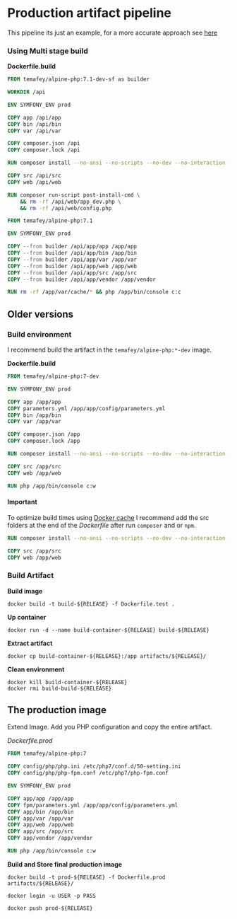 # Production artifact pipeline

This pipeline its just an example, for a more accurate approach see [here](https://github.com/temafey/ddd-playground)

### Using Multi stage build

**Dockerfile.build**

```Dockerfile
FROM temafey/alpine-php:7.1-dev-sf as builder

WORKDIR /api

ENV SYMFONY_ENV prod

COPY app /api/app
COPY bin /api/bin
COPY var /api/var

COPY composer.json /api
COPY composer.lock /api

RUN composer install --no-ansi --no-scripts --no-dev --no-interaction --no-progress --optimize-autoloader

COPY src /api/src
COPY web /api/web

RUN composer run-script post-install-cmd \
    && rm -rf /api/web/app_dev.php \
    && rm -rf /api/web/config.php

FROM temafey/alpine-php:7.1

ENV SYMFONY_ENV prod

COPY --from builder /api/app/app /app/app
COPY --from builder /api/app/bin /app/bin
COPY --from builder /api/app/var /app/var
COPY --from builder /api/app/web /app/web
COPY --from builder /api/app/src /app/src
COPY --from builder /api/app/vendor /app/vendor

RUN rm -rf /app/var/cache/* && php /app/bin/console c:c
```

## Older versions

### Build environment

I recommend build the artifact in the `temafey/alpine-php:*-dev` image.

**Dockerfile.build**

```Dockerfile
FROM temafey/alpine-php:7-dev

ENV SYMFONY_ENV prod

COPY app /app/app
COPY parameters.yml /app/app/config/parameters.yml
COPY bin /app/bin
COPY var /app/var

COPY composer.json /app
COPY composer.lock /app

RUN composer install --no-ansi --no-scripts --no-dev --no-interaction --no-progress --optimize-autoloader

COPY src /app/src
COPY web /app/web

RUN php /app/bin/console c:w
```

#### Important

To optimize build times using [Docker cache](https://docs.docker.com/engine/userguide/eng-image/dockerfile_best-practices/#/build-cache) I recommend add the src folders at the end of the *Dockerfile* after run `composer` and or `npm`.

```Dockerfile
RUN composer install --no-ansi --no-scripts --no-dev --no-interaction --no-progress --optimize-autoloader

COPY src /app/src
COPY web /app/web
```

### Build Artifact

**Build image**

    docker build -t build-${RELEASE} -f Dockerfile.test .

**Up container**

    docker run -d --name build-container-${RELEASE} build-${RELEASE}

**Extract artifact**

    docker cp build-container-${RELEASE}:/app artifacts/${RELEASE}/

**Clean environment**

    docker kill build-container-${RELEASE}
    docker rmi build-build-${RELEASE}


## The production image

Extend Image. Add you PHP configuration and copy the entire artifact.

*Dockerfile.prod*

```Dockerfile
FROM temafey/alpine-php:7

COPY config/php/php.ini /etc/php7/conf.d/50-setting.ini
COPY config/php/php-fpm.conf /etc/php7/php-fpm.conf

ENV SYMFONY_ENV prod

COPY app/app /app/app
COPY fpm/parameters.yml /app/app/config/parameters.yml
COPY app/bin /app/bin
COPY app/var /app/var
COPY app/web /app/web
COPY app/src /app/src
COPY app/vendor /app/vendor

RUN php /app/bin/console c:w
```

**Build and Store final production image**

    docker build -t prod-${RELEASE} -f Dockerfile.prod artifacts/${RELEASE}/
    
    docker login -u USER -p PASS
    
    docker push prod-${RELEASE}
